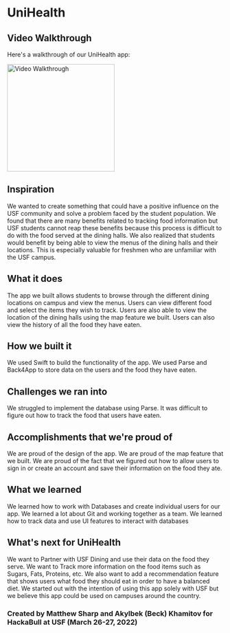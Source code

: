 # UniHealth


## Video Walkthrough

Here's a walkthrough of our UniHealth app:

<img src='https://github.com/khamitov527/UniHealth/blob/main/unihealth.gif' title='Video Walkthrough' width='250' alt='Video Walkthrough' />

## Inspiration
We wanted to create something that could have a positive influence on the USF community and solve a problem faced by the student population. We found that there are many benefits related to tracking food information but USF students cannot reap these benefits because this process is difficult to do with the food served at the dining halls. We also realized that students would benefit by being able to view the menus of the dining halls and their locations. This is especially valuable for freshmen who are unfamiliar with the USF campus.

## What it does
The app we built allows students to browse through the different dining locations on campus and view the menus. Users can view different food and select the items they wish to track. Users are also able to view the location of the dining halls using the map feature we built. Users can also view the history of all the food they have eaten.

## How we built it
We used Swift to build the functionality of the app. We used Parse and Back4App to store data on the users and the food they have eaten.

## Challenges we ran into
We struggled to implement the database using Parse. It was difficult to figure out how to track the food that users have eaten.

## Accomplishments that we're proud of
We are proud of the design of the app. We are proud of the map feature that we built. We are proud of the fact that we figured out how to allow users to sign in or create an account and save their information on the food they ate.

## What we learned
We learned how to work with Databases and create individual users for our app. We learned a lot about Git and working together as a team. We learned how to track data and use UI features to interact with databases

## What's next for UniHealth
We want to Partner with USF Dining and use their data on the food they serve. We want to Track more information on the food items such as Sugars, Fats, Proteins, etc. We also want to add a recommendation feature that shows users what food they should eat in order to have a balanced diet. We started out with the intention of using this app solely with USF but we believe this app could be used on campuses around the country.


### Created by Matthew Sharp and Akylbek (Beck) Khamitov for HackaBull at USF (March 26-27, 2022)

